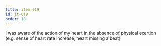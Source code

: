 ```yaml
---
title: item 019
id: it-019
order: 18
---
```

I was aware of the action of my heart in the absence of physical exertion (e.g. sense of heart rate increase, heart missing a beat)